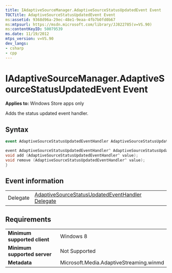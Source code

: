 ```yaml
---
title: IAdaptiveSourceManager.AdaptiveSourceStatusUpdatedEvent Event
TOCTitle: AdaptiveSourceStatusUpdatedEvent Event
ms:assetid: 9368d96a-29ec-48e1-9eaa-4fb7b0fd0b67
ms:mtpsurl: https://msdn.microsoft.com/library/JJ822785(v=VS.90)
ms:contentKeyID: 50079539
ms.date: 11/19/2012
mtps_version: v=VS.90
dev_langs:
- csharp
- cpp
---
```


# IAdaptiveSourceManager.AdaptiveSourceStatusUpdatedEvent Event

**Applies to:** Windows Store apps only

Adds the status updated event handler.

## Syntax

```csharp
event AdaptiveSourceStatusUpdatedEventHandler AdaptiveSourceStatusUpdatedEvent
```

```cpp
event AdaptiveSourceStatusUpdatedEventHandler^ AdaptiveSourceStatusUpdatedEvent {
void add (AdaptiveSourceStatusUpdatedEventHandler^ value);
void remove (AdaptiveSourceStatusUpdatedEventHandler^ value);
}
```

## Event information

|||
|--- |--- |
|Delegate|[AdaptiveSourceStatusUpdatedEventHandler Delegate](adaptivesourcestatusupdatedeventhandler-delegate.md)|

## Requirements

|||
|--- |--- |
|**Minimum supported client**|Windows 8|
|**Minimum supported server**|Not Supported|
|**Metadata**|Microsoft.Media.AdaptiveStreaming.winmd|
